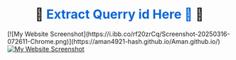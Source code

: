 <h1 align="center">
  🚀 <a href="https://aman4921-hash.github.io/Aman.github.io/" style="text-decoration: none; color: #0366d6;">Extract Querry id Here 👀</a> 🚀
</h1>
[![My Website Screenshot](https://i.ibb.co/rf20zrCq/Screenshot-20250316-072611-Chrome.png)](https://aman4921-hash.github.io/Aman.github.io/)



<a href="https://aman4921-hash.github.io/Aman.github.io/">
  <img src="https://i.ibb.co/rf20zrCq/Screenshot-20250316-072611-Chrome.png" alt="My Website Screenshot" style="max-width: 100%; height: auto;">
</a>

